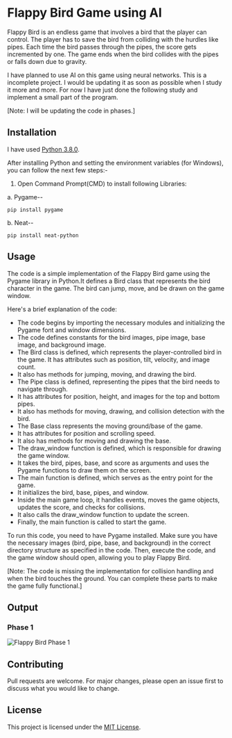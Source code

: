 # Flappy Bird Game using AI

Flappy Bird is an endless game that involves a bird that the player can control. The player has to save the bird from colliding with the hurdles like pipes. Each time the bird passes through the pipes, the score gets incremented by one. The game ends when the bird collides with the pipes or falls down due to gravity.

I have planned to use AI on this game using neural networks. This is a incomplete project. I would be updating it as soon as possible when I study it more and more. For now I have just done the following study and implement a small part of the program.

[Note: I will be updating the code in phases.]

## Installation

I have used [Python 3.8.0](https://www.python.org/downloads/release/python-380/).

After installing Python and setting the environment variables (for Windows), you can follow the next few steps:-

1. Open Command Prompt(CMD) to install following Libraries:

a. Pygame--
  ```
  pip install pygame
  ```
b. Neat--
  ```
  pip install neat-python
  ```

## Usage
The code is a simple implementation of the Flappy Bird game using the Pygame library in Python.It defines a Bird class that represents the bird character in the game.
The bird can jump, move, and be drawn on the game window.

Here's a brief explanation of the code:

- The code begins by importing the necessary modules and initializing the Pygame font and window dimensions.
- The code defines constants for the bird images, pipe image, base image, and background image.
- The Bird class is defined, which represents the player-controlled bird in the game. It has attributes such as position, tilt, velocity, and image count.
- It also has methods for jumping, moving, and drawing the bird.
- The Pipe class is defined, representing the pipes that the bird needs to navigate through.
- It has attributes for position, height, and images for the top and bottom pipes.
- It also has methods for moving, drawing, and collision detection with the bird.
- The Base class represents the moving ground/base of the game.
- It has attributes for position and scrolling speed.
- It also has methods for moving and drawing the base.
- The draw_window function is defined, which is responsible for drawing the game window.
- It takes the bird, pipes, base, and score as arguments and uses the Pygame functions to draw them on the screen.
- The main function is defined, which serves as the entry point for the game.
- It initializes the bird, base, pipes, and window.
- Inside the main game loop, it handles events, moves the game objects, updates the score, and checks for collisions.
- It also calls the draw_window function to update the screen.
- Finally, the main function is called to start the game.

To run this code, you need to have Pygame installed. Make sure you have the necessary images (bird, pipe, base, and background) in the correct directory structure as specified in the code.
Then, execute the code, and the game window should open, allowing you to play Flappy Bird.

[Note: The code is missing the implementation for collision handling and when the bird touches the ground. You can complete these parts to make the game fully functional.]

## Output

### Phase 1

![Flappy Bird Phase 1](https://github.com/Shubham-Diwadkar/Flappy-Birds-Game-AI/assets/125255910/daf0f2be-f55c-48fc-ba55-df06e8a0f35a)


## Contributing

Pull requests are welcome. For major changes, please open an issue first
to discuss what you would like to change.

## License

This project is licensed under the [MIT License](LICENSE).
